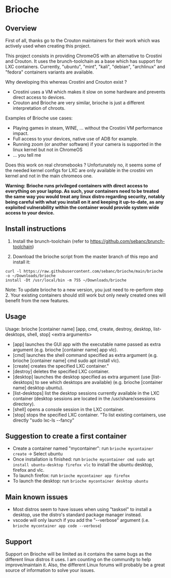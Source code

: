 # Brioche

## Overview

First of all, thanks go to the Crouton maintainers for their work which was actively used when creating this project.

This project consists in providing ChromeOS with an alternative to Crostini and Crouton. It uses the brunch-toolchain as a base which has support for LXC containers. Currently, "ubuntu", "mint", "kali", "debian", "archlinux" and "fedora" containers variants are available.

Why developing this whereas Crostini and Crouton exist ?
- Crostini uses a VM which makes it slow on some hardware and prevents direct access to devices.
- Crouton and Brioche are very similar, brioche is just a different interpretation of chroots.

Examples of Brioche use cases:
- Playing games in steam, WINE, ... without the Crostini VM performance impact.
- Full access to your devices, native use of ADB for example.
- Running zoom (or another software) if your camera is supported in the linux kernel but not in ChromeOS
- ... you tell me

Does this work on real chromebooks ?
Unfortunately no, it seems some of the needed kernel configs for LXC are only available in the crostini vm kernel and not in the main chromeos one.

**Warning:**
**Brioche runs privileged containers with direct access to everything on your laptop. As such, your containers need to be treated the same way you would treat any linux distro regarding security, notably being careful with what you install on it and keeping it up-to-date, as any exploited vulnerability within the container would provide system wide access to your device.**

## Install instructions

1. Install the brunch-toolchain (refer to https://github.com/sebanc/brunch-toolchain)

2. Download the brioche script from the master branch of this repo and install it:
```
curl -l https://raw.githubusercontent.com/sebanc/brioche/main/brioche -o ~/Downloads/brioche
install -Dt /usr/local/bin -m 755 ~/Downloads/brioche
```

Note: To update brioche to a new version, you just need to re-perform step 2. Your existing containers should still work but only newly created ones will benefit from the new features.

## Usage

Usage:
brioche [container name] [app, cmd, create, destroy, desktop, list-desktops, shell, stop] \<extra arguments>
- [app] launches the GUI app with the executable name passed as extra argument (e.g. brioche [container name] app vlc).
- [cmd] launches the shell command specified as extra argument (e.g. brioche [container name] cmd sudo apt install vlc).
- [create] creates the specified LXC container."
- [destroy] deletes the specified LXC container.
- [desktop] launches the desktop specified as extra argument (use [list-desktops] to see which desktops are available) (e.g. brioche [container name] desktop ubuntu).
- [list-desktops] list the desktop sessions currently available in the LXC container (desktop sessions are located in the /usr/share/xsessions directory).
- [shell] opens a console session in the LXC container.
- [stop] stops the specified LXC container.
"To list existing containers, use directly "sudo lxc-ls --fancy"

## Suggestion to create a first container

- Create a container named "mycontainer":
run `brioche mycontainer create`
-> Select ubuntu
- Once installation is finished:
run `brioche mycontainer cmd sudo apt install ubuntu-desktop firefox vlc` to install the ubuntu desktop, firefox and vlc.
- To launch firefox:
run `brioche mycontainer app firefox`
- To launch the desktop:
run `brioche mycontainer desktop ubuntu`

## Main known issues

- Most distros seem to have issues when using "tasksel" to install a desktop, use the distro's standard package manager instead.
- vscode will only launch if you add the "--verbose" argument (i.e. `brioche mycontainer app code --verbose`)

## Support

Support on Brioche will be limited as it contains the same bugs as the different linux distros it uses. I am counting on the community to help improve/maintain it. Also, the different Linux forums will probably be a great source of information to solve your issues.
